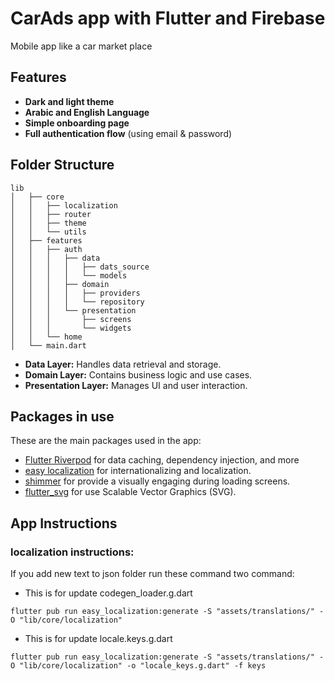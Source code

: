# CarAds app with Flutter and Firebase

Mobile app like a car market place

## Features
- **Dark and light theme**
- **Arabic and English Language**
- **Simple onboarding page**
- **Full authentication flow** (using email & password)

## Folder Structure
```
lib
│   ├── core
│   │   ├── localization
│   │   ├── router
│   │   ├── theme
│   │   └── utils
│   ├── features
│   │   ├── auth
│   │   │   ├── data
│   │   │   │   ├── dats_source
│   │   │   │   └── models
│   │   │   ├── domain
│   │   │   │   ├── providers
│   │   │   │   └── repository
│   │   │   └── presentation
│   │   │       ├── screens
│   │   │       └── widgets
│   │   └── home
│   └── main.dart
```

- **Data Layer:** Handles data retrieval and storage.
- **Domain Layer:** Contains business logic and use cases.
- **Presentation Layer:** Manages UI and user interaction.

## Packages in use

These are the main packages used in the app:

- [Flutter Riverpod](https://pub.dev/packages/flutter_riverpod) for data caching, dependency injection, and more
- [easy localization](https://pub.dev/packages/easy_localization) for internationalizing and localization. 
- [shimmer](https://pub.dev/packages/shimmer) for provide a visually engaging during loading screens. 
- [flutter_svg](https://pub.dev/packages/flutter_svg) for use Scalable Vector Graphics (SVG). 

## App Instructions

### localization instructions:
If you add new text to json folder run these command two command:
- This is for update codegen_loader.g.dart
```
flutter pub run easy_localization:generate -S "assets/translations/" -O "lib/core/localization"
```
- This is for update locale.keys.g.dart
```
flutter pub run easy_localization:generate -S "assets/translations/" -O "lib/core/localization" -o "locale_keys.g.dart" -f keys
```